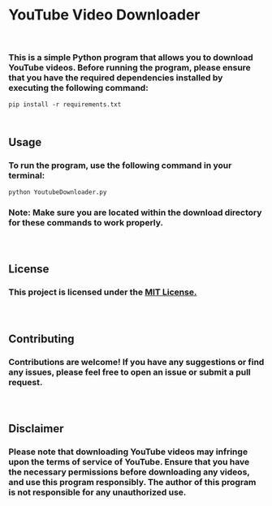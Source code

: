 # **YouTube Video Downloader**<br><br>

### This is a simple Python program that allows you to download YouTube videos. Before running the program, please ensure that you have the required dependencies installed by executing the following command:

```shell
pip install -r requirements.txt
```

## <br> **Usage**
### To run the program, use the following command in your terminal:
```shell
python YoutubeDownloader.py
```

### **Note**: Make sure you are located within the download directory for these commands to work properly.<br><br><br>

## **License**
### This project is licensed under the [MIT License.](https://github.com/KostasKilda/YoutubeDownloader/blob/main/LICENSE)<br><br><br>

## **Contributing**
### Contributions are welcome! If you have any suggestions or find any issues, please feel free to open an issue or submit a pull request.<br><br><br>

## **Disclaimer**
### Please note that downloading YouTube videos may infringe upon the terms of service of YouTube. Ensure that you have the necessary permissions before downloading any videos, and use this program responsibly. The author of this program is not responsible for any unauthorized use.